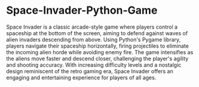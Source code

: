 # Space-Invader-Python-Game

Space Invader is a classic arcade-style game where players control a spaceship at the bottom of the screen, aiming to defend against waves of alien invaders descending from above. Using Python's Pygame library, players navigate their spaceship horizontally, firing projectiles to eliminate the incoming alien horde while avoiding enemy fire. The game intensifies as the aliens move faster and descend closer, challenging the player's agility and shooting accuracy. With increasing difficulty levels and a nostalgic design reminiscent of the retro gaming era, Space Invader offers an engaging and entertaining experience for players of all ages.
